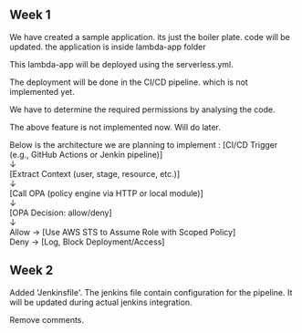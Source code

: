 Week 1
------

We have created a sample application. its just the boiler plate. code will be updated. the application is inside lambda-app folder

This lambda-app will be deployed using the serverless.yml.

The deployment will be done in the CI/CD pipeline. which is not implemented yet.

We have to determine the required permissions by analysing the code. 

The above feature is not implemented now. Will do later.

Below is the architecture we are planning to implement : 
[CI/CD Trigger (e.g., GitHub Actions or Jenkin pipeline)]  
         ↓  
[Extract Context (user, stage, resource, etc.)]  
         ↓  
[Call OPA (policy engine via HTTP or local module)]  
         ↓  
[OPA Decision: allow/deny]  
         ↓  
Allow → [Use AWS STS to Assume Role with Scoped Policy]  
Deny  → [Log, Block Deployment/Access]  

Week 2
--------
Added 'Jenkinsfile'. The jenkins file contain configuration for the pipeline. It will be updated during actual jenkins integration.

Remove comments.
